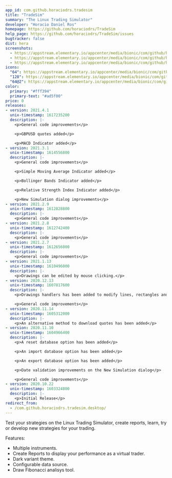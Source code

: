 ```yaml
---
app_id: com.github.horaciodrs.tradesim
title: "TradeSim"
summary: "The Linux Trading Simulator"
developer: "Horacio Daniel Ros"
homepage: https://github.com/horaciodrs/TradeSim
help_page: https://github.com/horaciodrs/TradeSim/issues
bugtracker: false
dist: hera
screenshots:
  - https://appstream.elementary.io/appcenter/media/bionic/com/github/horaciodrs.tradesim/29795ECEE932A2F951D4C4E9B54A0119/screenshots/image-1_orig.png
  - https://appstream.elementary.io/appcenter/media/bionic/com/github/horaciodrs.tradesim/29795ECEE932A2F951D4C4E9B54A0119/screenshots/image-2_orig.png
  - https://appstream.elementary.io/appcenter/media/bionic/com/github/horaciodrs.tradesim/29795ECEE932A2F951D4C4E9B54A0119/screenshots/image-3_orig.png
icons:
  "64": https://appstream.elementary.io/appcenter/media/bionic/com/github/horaciodrs.tradesim/29795ECEE932A2F951D4C4E9B54A0119/icons/64x64/com.github.horaciodrs.tradesim_com.github.horaciodrs.tradesim.png
  "128": https://appstream.elementary.io/appcenter/media/bionic/com/github/horaciodrs.tradesim/29795ECEE932A2F951D4C4E9B54A0119/icons/128x128/com.github.horaciodrs.tradesim_com.github.horaciodrs.tradesim.png
  "64@2": https://appstream.elementary.io/appcenter/media/bionic/com/github/horaciodrs.tradesim/29795ECEE932A2F951D4C4E9B54A0119/icons/64x64@2/com.github.horaciodrs.tradesim_com.github.horaciodrs.tradesim.png
color:
  primary: "#fff394"
  primary-text: "#ad5f00"
price: 0
releases:
- version: 2021.4.1
  unix-timestamp: 1617235200
  description: |-
    <p>General code improvements</p>

    <p>GBPUSD quotes added</p>

    <p>MACD Indicator added</p>
- version: 2021.3.1
  unix-timestamp: 1614556800
  description: |-
    <p>General code improvements</p>

    <p>Simple Moving Average Indicator added</p>

    <p>Bollinger Bands Indicator added</p>

    <p>Relative Strength Index Indicator added</p>

    <p>New Simulation dialog improvements</p>
- version: 2021.2.9
  unix-timestamp: 1612828800
  description: |-
    <p>General code improvements</p>
- version: 2021.2.8
  unix-timestamp: 1612742400
  description: |-
    <p>General code improvements</p>
- version: 2021.2.7
  unix-timestamp: 1612656000
  description: |-
    <p>General code improvements</p>
- version: 2021.1.13
  unix-timestamp: 1610496000
  description: |-
    <p>Drawings can be edited by mouse clicking.</p>
- version: 2020.12.13
  unix-timestamp: 1607817600
  description: |-
    <p>Drawings handlers has been added to modify lines, rectangles and fibonacci retracements.</p>

    <p>General code improvements</p>
- version: 2020.11.14
  unix-timestamp: 1605312000
  description: |-
    <p>An alternative method to download quotes has been added</p>
- version: 2020.11.10
  unix-timestamp: 1604966400
  description: |-
    <p>A reset database option has been added</p>

    <p>An import database option has been added</p>

    <p>An export database option has been added</p>

    <p>Date validation improvements on the New Simulation dialog</p>

    <p>General code improvements</p>
- version: 2020.10.22
  unix-timestamp: 1603324800
  description: |-
    <p>Initial Release</p>
redirect_from:
  - /com.github.horaciodrs.tradesim.desktop/
---
```


<p>Test your strategies on the Linux Trading Simulator, create reports, learn, try or develop new strategies for your trading.</p>
<p>Features:</p>
<ul>
  <li>Multiple instruments.</li>
  <li>Create Reports to display your performance as a virtual trader.</li>
  <li>Dark variant theme.</li>
  <li>Configurable data source.</li>
  <li>Draw Fibonacci analisys tool.</li>
</ul>